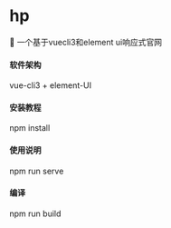 # hp
:star2: 一个基于vuecli3和element ui响应式官网

#### 软件架构
vue-cli3 + element-UI

#### 安装教程

npm install

#### 使用说明

npm run serve

#### 编译

npm run build
